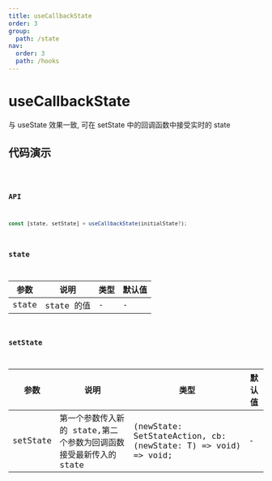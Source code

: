 ```yaml
---
title: useCallbackState
order: 3
group:
  path: /state
nav:
  order: 3
  path: /hooks
---
```


# useCallbackState

与 useState 效果一致, 可在 setState 中的回调函数中接受实时的 state

## 代码演示

<code src='./demos/demo1.tsx' />

### API

```ts
const [state, setState] = useCallbackState(initialState?);
```

### state

| 参数  | 说明       | 类型 | 默认值 |
| ----- | ---------- | ---- | ------ |
| state | state 的值 | -    | -      |

### setState

| 参数 | 说明 | 类型 | 默认值 |
| --- | --- | --- | --- |
| setState | 第一个参数传入新的 state,第二个参数为回调函数接受最新传入的 state | (newState: SetStateAction<T>, cb: (newState: T) => void) => void; | - |
